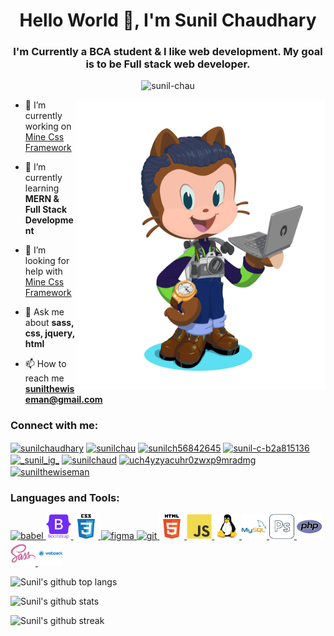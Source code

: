 <h1 align="center">Hello World 👋, I'm Sunil Chaudhary</h1>
<h3 align="center">I'm Currently a BCA student & I like web development. My goal is to be Full stack web developer.</h3>
<p align="center"> <img src="https://komarev.com/ghpvc/?username=sunil-chau&label=Profile%20views&color=0e75b6&style=flat" alt="sunil-chau" /> </p>

<img src="/octocat-user.png" height="465" width="400" align="right"></img>

- 🔭 I’m currently working on [Mine Css Framework](https://github.com/SuNiL-Chau/Mine-CSS-Framework)

- 🌱 I’m currently learning **MERN & Full Stack Development**

- 🤝 I’m looking for help with [Mine Css Framework](https://github.com/SuNiL-Chau/Mine-CSS-Framework)

- 💬 Ask me about **sass, css, jquery, html**

- 📫 How to reach me **sunilthewiseman@gmail.com**

<h3 align="left">Connect with me:</h3>
<p align="left">
<a href="https://codepen.io/sunilchaudhary" target="blank"><img align="center" src="https://cdn.jsdelivr.net/npm/simple-icons@3.0.1/icons/codepen.svg" alt="sunilchaudhary" height="30" width="40" /></a>
<a href="https://dev.to/sunilchau" target="blank"><img align="center" src="https://cdn.jsdelivr.net/npm/simple-icons@3.0.1/icons/dev-dot-to.svg" alt="sunilchau" height="30" width="40" /></a>
<a href="https://twitter.com/sunilch56842645" target="blank"><img align="center" src="https://cdn.jsdelivr.net/npm/simple-icons@3.0.1/icons/twitter.svg" alt="sunilch56842645" height="30" width="40" /></a>
<a href="https://linkedin.com/in/sunil-c-b2a815136" target="blank"><img align="center" src="https://cdn.jsdelivr.net/npm/simple-icons@3.0.1/icons/linkedin.svg" alt="sunil-c-b2a815136" height="30" width="40" /></a>
<a href="https://instagram.com/_sunil_ig_" target="blank"><img align="center" src="https://cdn.jsdelivr.net/npm/simple-icons@3.0.1/icons/instagram.svg" alt="_sunil_ig_" height="30" width="40" /></a>
<a href="https://dribbble.com/sunilchaud" target="blank"><img align="center" src="https://cdn.jsdelivr.net/npm/simple-icons@3.0.1/icons/dribbble.svg" alt="sunilchaud" height="30" width="40" /></a>
<a href="https://www.youtube.com/c/uch4yzyacuhr0zwxp9mradmg" target="blank"><img align="center" src="https://cdn.jsdelivr.net/npm/simple-icons@3.0.1/icons/youtube.svg" alt="uch4yzyacuhr0zwxp9mradmg" height="30" width="40" /></a>
<a href="https://www.hackerrank.com/sunilthewiseman" target="blank"><img align="center" src="https://cdn.jsdelivr.net/npm/simple-icons@3.0.1/icons/hackerrank.svg" alt="sunilthewiseman" height="30" width="40" /></a>
</p>

<h3 align="left">Languages and Tools:</h3>
<p align="left"> <a href="https://babeljs.io/" target="_blank"> <img src="https://www.vectorlogo.zone/logos/babeljs/babeljs-icon.svg" alt="babel" width="40" height="40"/> </a> <a href="https://getbootstrap.com" target="_blank"> <img src="https://raw.githubusercontent.com/devicons/devicon/master/icons/bootstrap/bootstrap-plain-wordmark.svg" alt="bootstrap" width="40" height="40"/> </a> <a href="https://www.w3schools.com/css/" target="_blank"> <img src="https://raw.githubusercontent.com/devicons/devicon/master/icons/css3/css3-original-wordmark.svg" alt="css3" width="40" height="40"/> </a> <a href="https://www.figma.com/" target="_blank"> <img src="https://www.vectorlogo.zone/logos/figma/figma-icon.svg" alt="figma" width="40" height="40"/> </a> <a href="https://git-scm.com/" target="_blank"> <img src="https://www.vectorlogo.zone/logos/git-scm/git-scm-icon.svg" alt="git" width="40" height="40"/> </a> <a href="https://www.w3.org/html/" target="_blank"> <img src="https://raw.githubusercontent.com/devicons/devicon/master/icons/html5/html5-original-wordmark.svg" alt="html5" width="40" height="40"/> </a> <a href="https://developer.mozilla.org/en-US/docs/Web/JavaScript" target="_blank"> <img src="https://raw.githubusercontent.com/devicons/devicon/master/icons/javascript/javascript-original.svg" alt="javascript" width="40" height="40"/> </a> <a href="https://www.linux.org/" target="_blank"> <img src="https://raw.githubusercontent.com/devicons/devicon/master/icons/linux/linux-original.svg" alt="linux" width="40" height="40"/> </a> <a href="https://www.mysql.com/" target="_blank"> <img src="https://raw.githubusercontent.com/devicons/devicon/master/icons/mysql/mysql-original-wordmark.svg" alt="mysql" width="40" height="40"/> </a> <a href="https://www.photoshop.com/en" target="_blank"> <img src="https://raw.githubusercontent.com/devicons/devicon/master/icons/photoshop/photoshop-line.svg" alt="photoshop" width="40" height="40"/> </a> <a href="https://www.php.net" target="_blank"> <img src="https://raw.githubusercontent.com/devicons/devicon/master/icons/php/php-original.svg" alt="php" width="40" height="40"/> </a> <a href="https://sass-lang.com" target="_blank"> <img src="https://raw.githubusercontent.com/devicons/devicon/master/icons/sass/sass-original.svg" alt="sass" width="40" height="40"/> </a> <a href="https://webpack.js.org" target="_blank"> <img src="https://raw.githubusercontent.com/devicons/devicon/d00d0969292a6569d45b06d3f350f463a0107b0d/icons/webpack/webpack-original-wordmark.svg" alt="webpack" width="40" height="40"/> </a> </p>

![Sunil's github top langs](https://github-readme-stats.vercel.app/api/top-langs?username=sunil-chau&show_icons=true&locale=en&layout=compact&theme=gruvbox)

![Sunil's github stats](https://github-readme-stats.vercel.app/api?username=sunil-chau&show_icons=true&locale=en&layout=compact&theme=gruvbox)

![Sunil's github streak](https://github-readme-streak-stats.herokuapp.com/?user=sunil-chau&show_icons=true&locale=en&layout=compact&theme=gruvbox)
